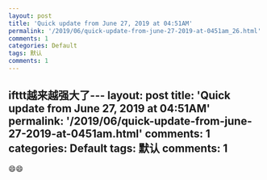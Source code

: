 ```yaml
---
layout: post
title: 'Quick update from June 27, 2019 at 04:51AM'
permalink: '/2019/06/quick-update-from-june-27-2019-at-0451am_26.html'
comments: 1
categories: Default
tags: 默认
comments: 1
---
```

ifttt越来越强大了---
layout: post
title: 'Quick update from June 27, 2019 at 04:51AM'
permalink: '/2019/06/quick-update-from-june-27-2019-at-0451am.html'
comments: 1
categories: Default
tags: 默认
comments: 1
---
😄😄